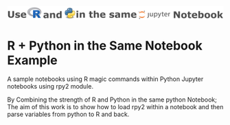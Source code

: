 
 
![Header](./img/r_and_python.jpg)

# R + Python in the Same Notebook Example

A sample notebooks using R magic commands within Python Jupyter notebooks using rpy2 module.  


By Combining the strength of R and Python in the same python Notebook; The aim of this work is to show how to load rpy2 within a notebook and then parse variables from python to R and back.


